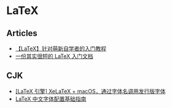 # LaTeX

## Articles
* [【LaTeX】针对萌新自学者的入门教程](https://zhuanlan.zhihu.com/p/521649367)
* [一份其实很短的 LaTeX 入门文档](https://liam0205.me/2014/09/08/latex-introduction/)

## CJK
* [[LaTeX 引擎] XeLaTeX + macOS，通过字体名调用发行版字体](https://zhuanlan.zhihu.com/p/59774395)
* [LaTeX 中文字体配置基础指南](https://zhuanlan.zhihu.com/p/538459335)
